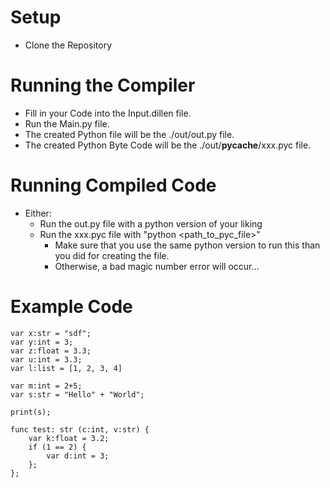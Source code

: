 
# Setup

- Clone the Repository

# Running the Compiler

- Fill in your Code into the Input.dillen file.
- Run the Main.py file.
- The created Python file will be the ./out/out.py file.
- The created Python Byte Code will be the ./out/__pycache__/xxx.pyc file.

# Running Compiled Code

- Either:
	- Run the out.py file with a python version of your liking
	- Run the xxx.pyc file with "python <path_to_pyc_file>"
		- Make sure that you use the same python version to run this than you did for creating the file.
      	- Otherwise, a bad magic number error will occur...


# Example Code
```
var x:str = "sdf";
var y:int = 3;
var z:float = 3.3;
var u:int = 3.3;
var l:list = [1, 2, 3, 4]

var m:int = 2+5;
var s:str = "Hello" + "World";

print(s);

func test: str (c:int, v:str) {
    var k:float = 3.2;
    if (1 == 2) {
        var d:int = 3;
    };
};
```